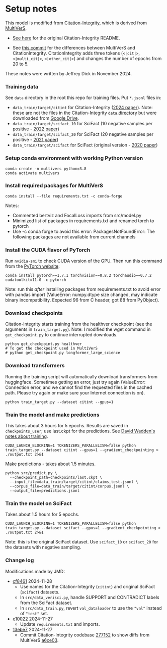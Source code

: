 # Setup notes

This model is modified from [Citation-Integrity](https://github.com/ScienceNLP-Lab/Citation-Integrity), which is derived from [MultiVerS](https://github.com/dwadden/multivers).

- [See here](README_Citation-Integrity.md) for the original Citation-Integrity README.

- See [this commit](https://github.com/jedick/readycite/commit/13ebe74cb872e1344d352d630f11d4b8e4be67cf#diff-8e6dbc89855517e16e9eda8a378fb0a168e4b9296690f014c48e374b4709b2f1R30) for the differences between MultiVerS and CitationIntegrity. CitationIntegrity adds three tokens (`<|cit|>`, `<|multi_cit|>`, `<|other_cit|>`) and changes the number of epochs from 20 to 5.

These notes were written by Jeffrey Dick in November 2024.

### Training data

See `data` directory in the root this repo for training files.
Put `*.jsonl` files in:

- `data_train/target/citint` for Citation-Integrity ([2024 paper](https://doi.org/10.1093/bioinformatics/btae420)). Note: these are not the files in the Citation-Integrity [`data` directory](https://github.com/ScienceNLP-Lab/Citation-Integrity/tree/main/Data) but were downloaded from [Google Drive](https://drive.google.com/drive/u/0/folders/11b6Z8iv2FXObWmLaqfYzgUQsaL4QgTT2?q=parent:11b6Z8iv2FXObWmLaqfYzgUQsaL4QgTT2).
- `data_train/target/scifact_10` for SciFact (10 negative samples per positive - [2022 paper](https://arxiv.org/abs/2210.13777))
- `data_train/target/scifact_20` for SciFact (20 negative samples per positive - [2021 paper](https://arxiv.org/abs/2112.01640))
- `data_train/target/scifact` for SciFact (original version - [2020 paper](https://arxiv.org/abs/2004.14974))

### Setup conda environment with working Python version

```
conda create -n multivers python=3.8
conda activate multivers
```

### Install required packages for MultiVerS

```
conda install --file requirements.txt -c conda-forge
```

Notes:

- Commented bertviz and FocalLoss imports from src/model.py
- Minimized list of packages in requirements.txt and renamed torch to pytorch
- Use -c conda forge to avoid this error: PackagesNotFoundError: The following packages are not available from current channels


### Install the CUDA flavor of PyTorch

Run `nvidia-smi` to check CUDA version of the GPU.
Then run this command from the [PyTorch website](https://pytorch.org/get-started/previous-versions/#v171):

```
conda install pytorch==1.7.1 torchvision==0.8.2 torchaudio==0.7.2 cudatoolkit=11.0 -c pytorch
```

Note: run this *after* installing packages from requirements.txt to avoid error with pandas import (ValueError: numpy.dtype size changed, may indicate binary incompatibility. Expected 96 from C header, got 88 from PyObject).

### Download checkpoints

Citation-Integrity starts training from the healthver checkpoint (see the arguments in `train_target.py`).
Note: I modified the wget command in `get_checkpoint.py` to continue interrupted downloads.

```
python get_checkpoint.py healthver
# To get the checkpoint used in MultiVerS
# python get_checkpoint.py longformer_large_science
```

### Download transformers

Running the training script will automatically download transformers from huggingface.
Sometimes getting an error, just try again (ValueError: Connection error, and we cannot find the requested files in the cached path. Please try again or make sure your Internet connection is on).

```
python train_target.py --dataset citint --gpus=1
```

### Train the model and make predictions

This takes about 3 hours for 5 epochs.
Results are saved in `checkpoints_user`; use last.ckpt for the predictions.
See [David Wadden's notes about training](https://github.com/dwadden/multivers/blob/main/doc/training.md).

```
CUDA_LAUNCH_BLOCKING=1 TOKENIZERS_PARALLELISM=false python train_target.py --dataset citint --gpus=1 --gradient_checkpointing > ./output.txt 2>&1
```

Make predictions - takes about 1.5 minutes.

```
python src/predict.py \
  --checkpoint_path=checkpoints/last.ckpt \
  --input_file=data_train/target/citint/claims_test.jsonl \
  --corpus_file=data_train/target/citint/corpus.jsonl \
  --output_file=predictions.jsonl
```

### Train the model on SciFact

Takes about 1.5 hours for 5 epochs.

```
CUDA_LAUNCH_BLOCKING=1 TOKENIZERS_PARALLELISM=false python train_target.py --dataset scifact --gpus=1 --gradient_checkpointing > ./output.txt 2>&1
```

Note: this is the original SciFact dataset.
Use `scifact_10` or `scifact_20` for the datasets with negative sampling.

### Change log

Modifications made by JMD:

- [cf8461](https://github.com/jedick/readycite/commit/cf846148c39557c45d99e2fcbb3409adea4fede3) 2024-11-28
    - Use names for the Citation-Integrity (`citint`) and original SciFact (`scifact`) datasets.
    - In `src/data_verisci.py`, handle SUPPORT and CONTRADICT labels from the SciFact dataset.
    - In `src/data_train.py`, revert `val_dataloader` to use the `"val"` instead of `"test"` set.
- [e10022](https://github.com/jedick/readycite/commit/e10022ecc4a24646708f6dd81e40f20208d62860) 2024-11-27
    - Update `requirements.txt` and imports.
- [13ebe7](https://github.com/jedick/readycite/commit/13ebe74cb872e1344d352d630f11d4b8e4be67cf) 2024-11-27
    - Commit Citation-Integrity codebase [277152](https://github.com/ScienceNLP-Lab/Citation-Integrity/commit/277152f9dfe3873455220f4cd15269474ab15617) to show diffs from MultiVerS [a6ce03](https://github.com/dwadden/multivers/commit/a6ce033f0e17ae38c1f102eae1ee4ca213fbbe2e).

